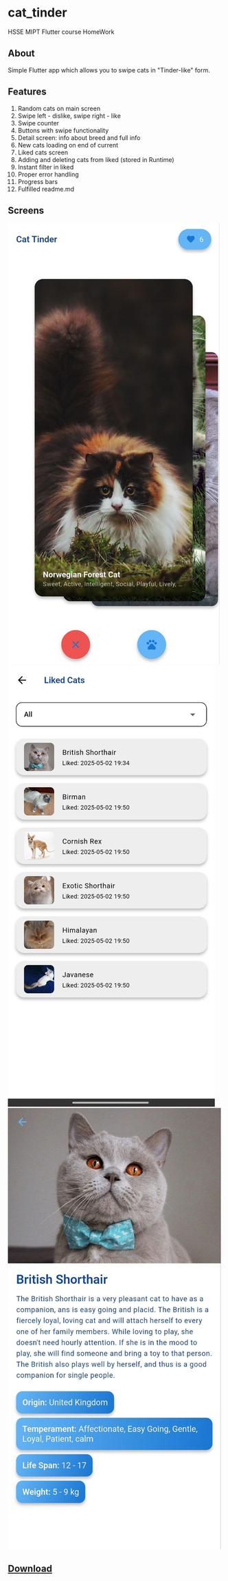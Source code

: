 # cat_tinder

HSSE MIPT Flutter course HomeWork

## About

Simple Flutter app which allows you to swipe cats in "Tinder-like" form.

## Features

1. Random cats on main screen
2. Swipe left - dislike, swipe right - like
3. Swipe counter
4. Buttons with swipe functionality
5. Detail screen: info about breed and full info
6. New cats loading on end of current
7. Liked cats screen
8. Adding and deleting cats from liked (stored in Runtime)
9. Instant filter in liked
10. Proper error handling
11. Progress bars
12. Fulfilled readme.md

## Screens

![assets/readme/screenshots/1.jpg](assets/readme/screenshots/1.jpg)
![assets/readme/screenshots/2.jpg](assets/readme/screenshots/2.jpg)
![assets/readme/screenshots/3.jpg](assets/readme/screenshots/3.jpg)

## [Download](https://github.com/h4x4d/flutter-cat-tinder/blob/7a929bd4f870b563736b9981c3235ffae2d1bc88/release/cat-tinder-1.0.0.apk)
